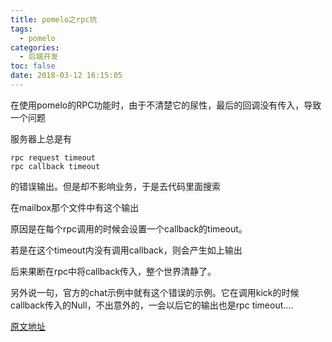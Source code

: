 ```yaml
---
title: pomelo之rpc坑
tags:
  - pomelo
categories:
  - 后端开发
toc: false
date: 2018-03-12 16:15:05
---
```


在使用pomelo的RPC功能时，由于不清楚它的尿性，最后的回调没有传入，导致一个问题

服务器上总是有

```
rpc request timeout
rpc callback timeout
```

的错误输出。但是却不影响业务，于是去代码里面搜索

在mailbox那个文件中有这个输出

原因是在每个rpc调用的时候会设置一个callback的timeout。

若是在这个timeout内没有调用callback，则会产生如上输出

后来果断在rpc中将callback传入，整个世界清静了。

另外说一句，官方的chat示例中就有这个错误的示例。它在调用kick的时候callback传入的Null，不出意外的，一会以后它的输出也是rpc timeout….

[原文地址](http://blog.csdn.net/nynyvkhhiiii/article/details/49757095)
